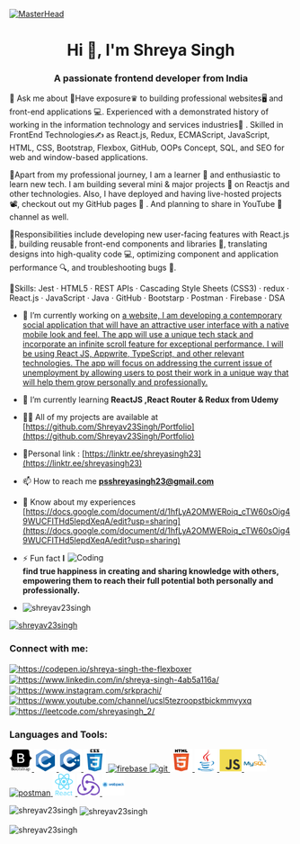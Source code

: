 [![MasterHead](https://camo.githubusercontent.com/5b1d292467a7b41f288e50d450674ef3cfb99862405c58b6d440957ae3519c22/68747470733a2f2f666972656261736573746f726167652e676f6f676c65617069732e636f6d2f76302f622f666c6578692d636f64696e672e61707073706f742e636f6d2f6f2f64656d706769372d35323066386435662d363364342d343435332d383832322d6462633134396165323766382e6769663f616c743d6d6564696126746f6b656e3d39316330633762322d393363332d343032392d623031312d316138373033633537333064)](https://rishavchanda.io)
<h1 align="center">Hi 👋, I'm Shreya Singh</h1>
<h3 align="center">A passionate frontend developer from India</h3>
💬 Ask me about 
🔸Have exposure♛ to building professional websites🖥 and front-end applications 💻. Experienced with a demonstrated history of working in the information technology and services industries🏢 . Skilled in FrontEnd Technologies✍️ as React.js, Redux, ECMAScript, JavaScript, HTML, CSS, Bootstrap, Flexbox, GitHub, OOPs Concept, SQL, and SEO for web and window-based applications.

🔸Apart from my professional journey, I am a learner 📝 and enthusiastic to learn new tech. I am building several mini & major projects 💼 on Reactjs and other technologies. Also, I have deployed and having live-hosted projects 📽, checkout out my GitHub pages 📒 . And planning to share in YouTube 📲 channel as well.

🔸Responsibilities include developing new user-facing features with React.js 🚀, building reusable front-end components and libraries 🧱, translating designs into high-quality code 💻, optimizing component and application performance 🔍, and troubleshooting bugs 🐛.

🔸Skills: Jest · HTML5 · REST APIs · Cascading Style Sheets (CSS3) · redux · React.js · JavaScript · Java · GitHub · Bootstarp · Postman · Firebase · DSA


- 🔭 I’m currently working on [a website, I am developing a contemporary social application that will have an attractive user interface with a native mobile look and feel. The app will use a unique tech stack and incorporate an infinite scroll feature for exceptional performance. I will be using React JS, Appwrite, TypeScript, and other relevant technologies. The app will focus on addressing the current issue of unemployment by allowing users to post their work in a unique way that will help them grow personally and professionally.](https://github.com/Shreyav23Singh/Jobagram)

- 🌱 I’m currently learning **ReactJS ,React Router & Redux from Udemy**

- 👨‍💻 All of my projects are available at [https://github.com/Shreyav23Singh/Portfolio](https://github.com/Shreyav23Singh/Portfolio)
-  📝Personal link : [https://linktr.ee/shreyasingh23](https://linktr.ee/shreyasingh23)

- 📫 How to reach me **psshreyasingh23@gmail.com**

- 📄 Know about my experiences [https://docs.google.com/document/d/1hfLyA2OMWERoiq_cTW60sOig49WUCFITHd5lepdXeqA/edit?usp=sharing](https://docs.google.com/document/d/1hfLyA2OMWERoiq_cTW60sOig49WUCFITHd5lepdXeqA/edit?usp=sharing)

  <img align="right" alt="Coding" width="400" src="https://user-images.githubusercontent.com/75851313/151668395-5591532b-28da-46a6-9476-7c9694bcb60e.gif">

- ⚡ Fun fact **I find true happiness in creating and sharing knowledge with others, empowering them to reach their full potential both personally and professionally.**
- 
  <p align="left"> <img src="https://komarev.com/ghpvc/?username=shreyav23singh&label=Profile%20views&color=0e75b6&style=flat" alt="shreyav23singh" /> </p>

<p align="left"> <a href="https://github.com/ryo-ma/github-profile-trophy"><img src="https://github-profile-trophy.vercel.app/?username=shreyav23singh" alt="shreyav23singh" /></a> </p>

<h3 align="left">Connect with me:</h3>
<p align="left">
<a href="https://codepen.io/https://codepen.io/shreya-singh-the-flexboxer" target="blank"><img align="center" src="https://raw.githubusercontent.com/rahuldkjain/github-profile-readme-generator/master/src/images/icons/Social/codepen.svg" alt="https://codepen.io/shreya-singh-the-flexboxer" height="30" width="40" /></a>
<a href="https://linkedin.com/in/https://www.linkedin.com/in/shreya-singh-4ab5a116a/" target="blank"><img align="center" src="https://raw.githubusercontent.com/rahuldkjain/github-profile-readme-generator/master/src/images/icons/Social/linked-in-alt.svg" alt="https://www.linkedin.com/in/shreya-singh-4ab5a116a/" height="30" width="40" /></a>
<a href="https://instagram.com/https://www.instagram.com/srkprachi/" target="blank"><img align="center" src="https://raw.githubusercontent.com/rahuldkjain/github-profile-readme-generator/master/src/images/icons/Social/instagram.svg" alt="https://www.instagram.com/srkprachi/" height="30" width="40" /></a>
<a href="https://www.youtube.com/c/https://www.youtube.com/channel/ucsl5tezroopstbickmmvyxq" target="blank"><img align="center" src="https://raw.githubusercontent.com/rahuldkjain/github-profile-readme-generator/master/src/images/icons/Social/youtube.svg" alt="https://www.youtube.com/channel/ucsl5tezroopstbickmmvyxq" height="30" width="40" /></a>
<a href="https://www.leetcode.com/https://leetcode.com/shreyasingh_2/" target="blank"><img align="center" src="https://raw.githubusercontent.com/rahuldkjain/github-profile-readme-generator/master/src/images/icons/Social/leet-code.svg" alt="https://leetcode.com/shreyasingh_2/" height="30" width="40" /></a>
</p>

<h3 align="left">Languages and Tools:</h3>
<p align="left"> <a href="https://getbootstrap.com" target="_blank" rel="noreferrer"> <img src="https://raw.githubusercontent.com/devicons/devicon/master/icons/bootstrap/bootstrap-plain-wordmark.svg" alt="bootstrap" width="40" height="40"/> </a> <a href="https://www.cprogramming.com/" target="_blank" rel="noreferrer"> <img src="https://raw.githubusercontent.com/devicons/devicon/master/icons/c/c-original.svg" alt="c" width="40" height="40"/> </a> <a href="https://www.w3schools.com/cpp/" target="_blank" rel="noreferrer"> <img src="https://raw.githubusercontent.com/devicons/devicon/master/icons/cplusplus/cplusplus-original.svg" alt="cplusplus" width="40" height="40"/> </a> <a href="https://www.w3schools.com/css/" target="_blank" rel="noreferrer"> <img src="https://raw.githubusercontent.com/devicons/devicon/master/icons/css3/css3-original-wordmark.svg" alt="css3" width="40" height="40"/> </a> <a href="https://firebase.google.com/" target="_blank" rel="noreferrer"> <img src="https://www.vectorlogo.zone/logos/firebase/firebase-icon.svg" alt="firebase" width="40" height="40"/> </a> <a href="https://git-scm.com/" target="_blank" rel="noreferrer"> <img src="https://www.vectorlogo.zone/logos/git-scm/git-scm-icon.svg" alt="git" width="40" height="40"/> </a> <a href="https://www.w3.org/html/" target="_blank" rel="noreferrer"> <img src="https://raw.githubusercontent.com/devicons/devicon/master/icons/html5/html5-original-wordmark.svg" alt="html5" width="40" height="40"/> </a> <a href="https://www.java.com" target="_blank" rel="noreferrer"> <img src="https://raw.githubusercontent.com/devicons/devicon/master/icons/java/java-original.svg" alt="java" width="40" height="40"/> </a> <a href="https://developer.mozilla.org/en-US/docs/Web/JavaScript" target="_blank" rel="noreferrer"> <img src="https://raw.githubusercontent.com/devicons/devicon/master/icons/javascript/javascript-original.svg" alt="javascript" width="40" height="40"/> </a> <a href="https://www.mysql.com/" target="_blank" rel="noreferrer"> <img src="https://raw.githubusercontent.com/devicons/devicon/master/icons/mysql/mysql-original-wordmark.svg" alt="mysql" width="40" height="40"/> </a> <a href="https://postman.com" target="_blank" rel="noreferrer"> <img src="https://www.vectorlogo.zone/logos/getpostman/getpostman-icon.svg" alt="postman" width="40" height="40"/> </a> <a href="https://reactjs.org/" target="_blank" rel="noreferrer"> <img src="https://raw.githubusercontent.com/devicons/devicon/master/icons/react/react-original-wordmark.svg" alt="react" width="40" height="40"/> </a> <a href="https://redux.js.org" target="_blank" rel="noreferrer"> <img src="https://raw.githubusercontent.com/devicons/devicon/master/icons/redux/redux-original.svg" alt="redux" width="40" height="40"/> </a> <a href="https://webpack.js.org" target="_blank" rel="noreferrer"> <img src="https://raw.githubusercontent.com/devicons/devicon/d00d0969292a6569d45b06d3f350f463a0107b0d/icons/webpack/webpack-original-wordmark.svg" alt="webpack" width="40" height="40"/> </a> </p>

<p><img align="left" src="https://github-readme-stats.vercel.app/api/top-langs?username=shreyav23singh&show_icons=true&locale=en&layout=compact" alt="shreyav23singh" /></p>

<p>&nbsp;<img align="center" src="https://github-readme-stats.vercel.app/api?username=shreyav23singh&show_icons=true&locale=en" alt="shreyav23singh" /></p>

<p><img align="center" src="https://github-readme-streak-stats.herokuapp.com/?user=shreyav23singh&" alt="shreyav23singh" /></p>
